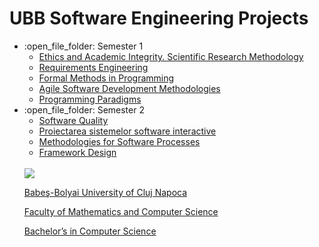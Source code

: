 # UBB Software Engineering Projects
<ul>
  <li>:open_file_folder: Semester 1
    <ul>
      <li>
        <a href=""> 
          Ethics and Academic Integrity. Scientific Research Methodology 
        </a>
      </li>
      <li>
        <a href=""> 
          Requirements Engineering 
        </a>
      </li>
      <li>
        <a href=""> 
          Formal Methods in Programming 
        </a>
      </li>
      <li>
        <a href=""> 
          Agile Software Development Methodologies
        </a>
      </li>
      <li>
        <a href=""> 
          Programming Paradigms 
        </a>
      </li>
    </ul>
  </li>
  <li>:open_file_folder: Semester 2
    <ul>
      <li>
        <a href=""> 
          Software Quality 
        </a>
      </li>
      <li>
        <a href=""> 
          Proiectarea sistemelor software interactive 
        </a>
      </li>
      <li>
        <a href=""> 
          Methodologies for Software Processes 
        </a>
      </li>
      <li>
        <a href=""> 
          Framework Design 
        </a>
      </li>
    </ul>
  </li>
  

<br>
<img src="http://www.chem.ubbcluj.ro/romana/conferinte/MEEMB/archive/pictures/ubb.gif" />
<a href="http://www.cs.ubbcluj.ro">
<p> Babeş-Bolyai University of Cluj Napoca </p>
<p> Faculty of Mathematics and Computer Science </p>
<p> Bachelor’s in Computer Science </p>
</a>
<br>

